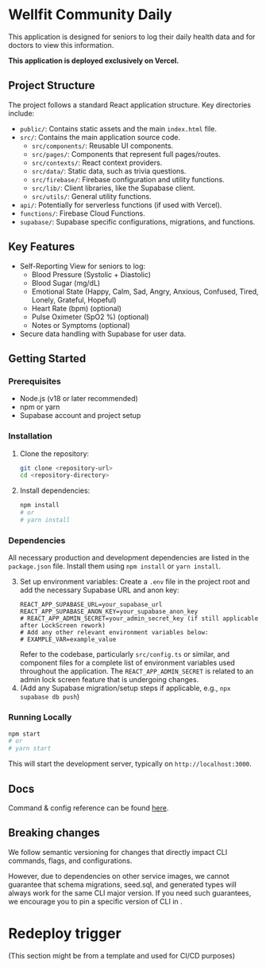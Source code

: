# Wellfit Community Daily

This application is designed for seniors to log their daily health data and for doctors to view this information.

**This application is deployed exclusively on Vercel.**

## Project Structure

The project follows a standard React application structure. Key directories include:
- `public/`: Contains static assets and the main `index.html` file.
- `src/`: Contains the main application source code.
    - `src/components/`: Reusable UI components.
    - `src/pages/`: Components that represent full pages/routes.
    - `src/contexts/`: React context providers.
    - `src/data/`: Static data, such as trivia questions.
    - `src/firebase/`: Firebase configuration and utility functions.
    - `src/lib/`: Client libraries, like the Supabase client.
    - `src/utils/`: General utility functions.
- `api/`: Potentially for serverless functions (if used with Vercel).
- `functions/`: Firebase Cloud Functions.
- `supabase/`: Supabase specific configurations, migrations, and functions.

## Key Features

*   Self-Reporting View for seniors to log:
    *   Blood Pressure (Systolic + Diastolic)
    *   Blood Sugar (mg/dL)
    *   Emotional State (Happy, Calm, Sad, Angry, Anxious, Confused, Tired, Lonely, Grateful, Hopeful)
    *   Heart Rate (bpm) (optional)
    *   Pulse Oximeter (SpO2 %) (optional)
    *   Notes or Symptoms (optional)
*   Secure data handling with Supabase for user data.

## Getting Started

### Prerequisites

*   Node.js (v18 or later recommended)
*   npm or yarn
*   Supabase account and project setup

### Installation

1.  Clone the repository:
    ```bash
    git clone <repository-url>
    cd <repository-directory>
    ```
2.  Install dependencies:
    ```bash
    npm install
    # or
    # yarn install
    ```

### Dependencies
All necessary production and development dependencies are listed in the `package.json` file. Install them using `npm install` or `yarn install`.

3.  Set up environment variables:
    Create a `.env` file in the project root and add the necessary Supabase URL and anon key:
    ```env
    REACT_APP_SUPABASE_URL=your_supabase_url
    REACT_APP_SUPABASE_ANON_KEY=your_supabase_anon_key
    # REACT_APP_ADMIN_SECRET=your_admin_secret_key (if still applicable after LockScreen rework)
    # Add any other relevant environment variables below:
    # EXAMPLE_VAR=example_value
    ```
    Refer to the codebase, particularly `src/config.ts` or similar, and component files for a complete list of environment variables used throughout the application. The `REACT_APP_ADMIN_SECRET` is related to an admin lock screen feature that is undergoing changes.
4.  (Add any Supabase migration/setup steps if applicable, e.g., `npx supabase db push`)

### Running Locally

```bash
npm start
# or
# yarn start
```
This will start the development server, typically on `http://localhost:3000`.

## Docs

Command & config reference can be found [here](https://supabase.com/docs/reference/cli/about).

## Breaking changes

We follow semantic versioning for changes that directly impact CLI commands, flags, and configurations.

However, due to dependencies on other service images, we cannot guarantee that schema migrations, seed.sql, and generated types will always work for the same CLI major version. If you need such guarantees, we encourage you to pin a specific version of CLI in .
# Redeploy trigger
(This section might be from a template and used for CI/CD purposes)
